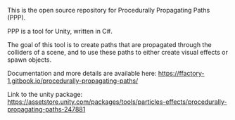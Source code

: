 This is the open source repository for Procedurally Propagating Paths (PPP).

PPP is a tool for Unity, written in C#.

The goal of this tool is to create paths that are propagated through the colliders of a scene, and to use these paths to
either create visual effects or spawn objects.

Documentation and more details are available here:
https://ffactory-1.gitbook.io/procedurally-propagating-paths/

Link to the unity package: 
https://assetstore.unity.com/packages/tools/particles-effects/procedurally-propagating-paths-247881

